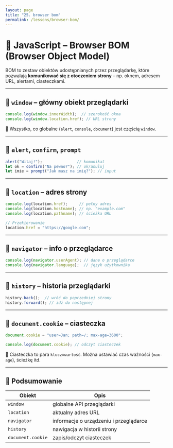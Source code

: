```yaml
---
layout: page
title: "25. browser bom"
permalink: /lessons/browser-bom/
---
```


# 🧭 JavaScript – Browser BOM (Browser Object Model)

BOM to zestaw obiektów udostępnianych przez przeglądarkę, które pozwalają **komunikować się z otoczeniem strony** – np. oknem, adresem URL, alertami, ciasteczkami.

---

## 🔹 `window` – główny obiekt przeglądarki

```js
console.log(window.innerWidth);  // szerokość okna
console.log(window.location.href); // URL strony
```

📌 Wszystko, co globalne (`alert`, `console`, `document`) jest częścią `window`.

---

## 🔸 `alert`, `confirm`, `prompt`

```js
alert("Witaj!");               // komunikat
let ok = confirm("Na pewno?"); // ok/anuluj
let imie = prompt("Jak masz na imię?"); // input
```

---

## 🔹 `location` – adres strony

```js
console.log(location.href);     // pełny adres
console.log(location.hostname); // np. "example.com"
console.log(location.pathname); // ścieżka URL

// Przekierowanie
location.href = "https://google.com";
```

---

## 🔹 `navigator` – info o przeglądarce

```js
console.log(navigator.userAgent); // dane o przeglądarce
console.log(navigator.language);  // język użytkownika
```

---

## 🔹 `history` – historia przeglądarki

```js
history.back();  // wróć do poprzedniej strony
history.forward(); // idź do następnej
```

---

## 🍪 `document.cookie` – ciasteczka

```js
document.cookie = "user=Jan; path=/; max-age=3600";

console.log(document.cookie); // odczyt ciasteczek
```

📌 Ciasteczka to para `klucz=wartość`. Można ustawiać czas ważności (`max-age`), ścieżkę itd.

---

## 🧠 Podsumowanie

| Obiekt       | Opis                                      |
|--------------|-------------------------------------------|
| `window`     | globalne API przeglądarki                 |
| `location`   | aktualny adres URL                        |
| `navigator`  | informacje o urządzeniu i przeglądarce    |
| `history`    | nawigacja w historii strony               |
| `document.cookie` | zapis/odczyt ciasteczek              |

